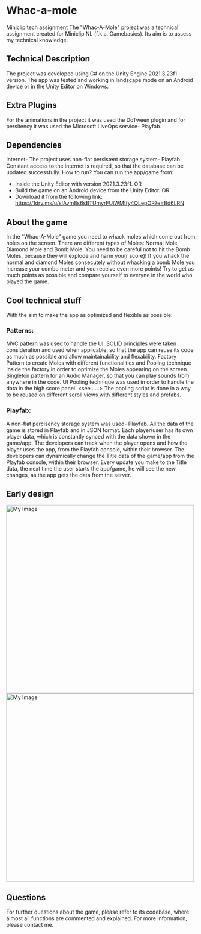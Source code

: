 # Whac-a-mole
Miniclip tech assignment
The "Whac-A-Mole" project was a technical assignment created for Miniclip NL (f.k.a. Gamebasics). Its aim is to assess my technical knowledge.

## Technical Description
The project was developed using C# on the Unity Engine 2021.3.23f1 version. The app was tested and working in landscape mode on an Android device or in the Unity Editor on Windows.

## Extra Plugins
For the animations in the project it was used the DoTween plugin and for persitency it was used the Microsoft LiveOps service- Playfab.

## Dependencies
Internet- The project uses non-flat persistent storage system- Playfab. Constant access to the internet is required, so that the database can be updated successfully.
How to run?
You can run the app/game from:

- Inside the Unity Editor with version 2021.3.23f1.
OR
- Build the game on an Android device from the Unity Editor.
OR
- Download it from the following link: https://1drv.ms/u/s!Avm8s6sBTUmyrFUlWMtfy4QLepOR?e=Bd6LRN

## About the game
In the "Whac-A-Mole" game you need to whack moles which come out from holes on the screen. There are different types of Moles: Normal Mole, Diamond Mole and Bomb Mole.
You need to be careful not to hit the Bomb Moles, because they will explode and harm you(r score)!
If you whack the normal and diamond Moles consecutely without whacking a bomb Mole you increase your combo meter and you receive even more points!
Try to get as much points as possible and compare yourself to everyne in the world who played the game. 


## Cool technical stuff
With the aim to make the app as optimized and flexible as possible:
### Patterns:
MVC pattern was used to handle the UI.
SOLID principles were taken consideration and used when applicable, so that the app can reuse its code as much as possible and allow maintainability and flexability.
Factory Pattern to create Moles with different functionalities and Pooling technique inside the factory in order to optimize the Moles appearing on the screen.
Singleton pattern for an Audio Manager, so that you can play sounds from anywhere in the code.
UI Pooling technique was used in order to handle the data in the high score panel. <see .....> The pooling script is done in a way to be reused on different scroll views with different styles and prefabs.

### Playfab:
A non-flat percisency storage system was used- Playfab. All the data of the game is stored in Playfab and in JSON format.
Each player/user has its own player data, which is constantly synced with the data shown in the game/app.
The developers can track when the player opens and how the player uses the app, from the Playfab console, within their browser.
The developers can dynamically change the Title data of the game/app from the Playfab console, within their browser.
Every update you make to the Title data, the next time the user starts the app/game, he will see the new changes, as the app gets the data from the server.

## Early design   
<img src="https://user-images.githubusercontent.com/41620452/234694279-2e259247-ed3a-4295-8868-947812d5c5c4.jpg" alt="My Image" width="500"/>
<img src="https://user-images.githubusercontent.com/41620452/234694305-51f77247-a56b-4ecb-a6eb-d4d15989503f.jpg" alt="My Image" width="500"/>

## Questions
For further questions about the game, please refer to its codebase, where almost all functions are commented and explained. For more information, please contact me.
